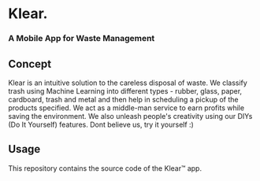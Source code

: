 # Klear.
### A Mobile App for Waste Management

## Concept
Klear is an intuitive solution to the careless disposal of waste. We classify trash using Machine Learning into different types - rubber, glass, paper, cardboard, trash and metal and then help in scheduling a pickup of the products specified. We act as a middle-man service to earn profits while saving the environment. We also unleash people's creativity using our DIYs (Do It Yourself) features. Dont believe us, try it yourself :)

## Usage
This repository contains the source code of the Klear™ app. 
